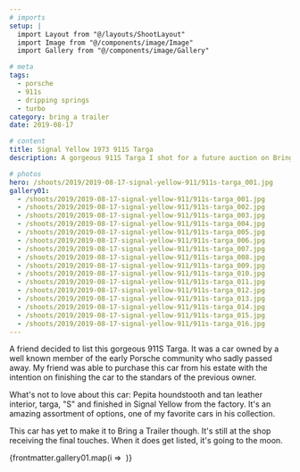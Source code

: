 ```yaml
---
# imports
setup: |
  import Layout from "@/layouts/ShootLayout"
  import Image from "@/components/image/Image"
  import Gallery from "@/components/image/Gallery"

# meta
tags:
  - porsche
  - 911s
  - dripping springs
  - turbo
category: bring a trailer
date: 2019-08-17

# content
title: Signal Yellow 1973 911S Targa
description: A gorgeous 911S Targa I shot for a future auction on Bring a Trailer.

# photos
hero: /shoots/2019/2019-08-17-signal-yellow-911/911s-targa_001.jpg
gallery01:
  - /shoots/2019/2019-08-17-signal-yellow-911/911s-targa_001.jpg
  - /shoots/2019/2019-08-17-signal-yellow-911/911s-targa_002.jpg
  - /shoots/2019/2019-08-17-signal-yellow-911/911s-targa_003.jpg
  - /shoots/2019/2019-08-17-signal-yellow-911/911s-targa_004.jpg
  - /shoots/2019/2019-08-17-signal-yellow-911/911s-targa_005.jpg
  - /shoots/2019/2019-08-17-signal-yellow-911/911s-targa_006.jpg
  - /shoots/2019/2019-08-17-signal-yellow-911/911s-targa_007.jpg
  - /shoots/2019/2019-08-17-signal-yellow-911/911s-targa_008.jpg
  - /shoots/2019/2019-08-17-signal-yellow-911/911s-targa_009.jpg
  - /shoots/2019/2019-08-17-signal-yellow-911/911s-targa_010.jpg
  - /shoots/2019/2019-08-17-signal-yellow-911/911s-targa_011.jpg
  - /shoots/2019/2019-08-17-signal-yellow-911/911s-targa_012.jpg
  - /shoots/2019/2019-08-17-signal-yellow-911/911s-targa_013.jpg
  - /shoots/2019/2019-08-17-signal-yellow-911/911s-targa_014.jpg
  - /shoots/2019/2019-08-17-signal-yellow-911/911s-targa_015.jpg
  - /shoots/2019/2019-08-17-signal-yellow-911/911s-targa_016.jpg
---
```


A friend decided to list this gorgeous 911S Targa. It was a car owned by a well known member of the early Porsche community who sadly passed away. My friend was able to purchase this car from his estate with the intention on finishing the car to the standars of the previous owner.

What's not to love about this car: Pepita houndstooth and tan leather interior, targa, "S" and finished in Signal Yellow from the factory. It's an amazing assortment of options, one of my favorite cars in his collection.

This car has yet to make it to Bring a Trailer though. It's still at the shop receiving the final touches. When it does get listed, it's going to the moon.

<div class="gallery">
    {frontmatter.gallery01.map(i =>
        <Gallery file={i}>
            <Image
                file={i}
                sizes="(min-width: 1024px) 800px, 100vw"
            />
        </Gallery>
    )}
</div>
